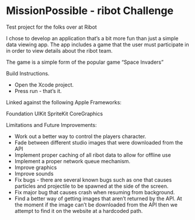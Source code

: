 MissionPossible - ribot Challenge
=================================

Test project for the folks over at Ribot


I chose to develop an application that’s a bit more fun than just a simple data viewing app.
The app includes a game that the user must participate in in order to view details about the ribot team.

The game is a simple form of the popular game “Space Invaders”



Build Instructions.

- Open the Xcode project.
- Press run - that’s it.

Linked against the following Apple Frameworks:

Foundation
UIKit
SpriteKit
CoreGraphics



Limitations and Future Improvements:

- Work out a better way to control the players character. 
- Fade between different studio images that were downloaded from the API
- Implement proper caching of all ribot data to allow for offline use
- Implement a proper network queue mechanism.
- Improve graphics
- Improve sounds
- Fix bugs - there are several known bugs such as one that causes particles and projectile to be spawned at the side of the screen.
- Fix major bug that causes crash when resuming from background.
- Find a better way of getting images that aren’t returned by the API. At the moment if the image can’t be downloaded from the API then we attempt to find it on the website at a hardcoded path.
